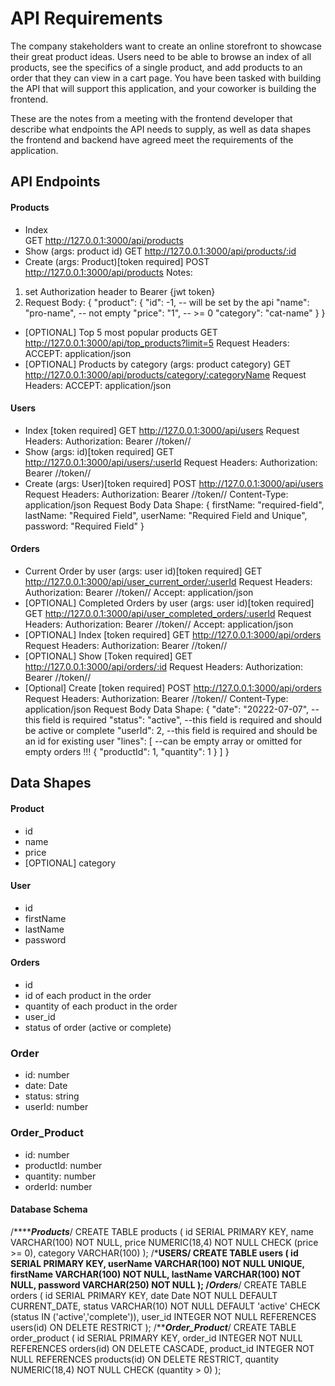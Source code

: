 # API Requirements
The company stakeholders want to create an online storefront to showcase their great product ideas. Users need to be able to browse an index of all products, see the specifics of a single product, and add products to an order that they can view in a cart page. You have been tasked with building the API that will support this application, and your coworker is building the frontend.

These are the notes from a meeting with the frontend developer that describe what endpoints the API needs to supply, as well as data shapes the frontend and backend have agreed meet the requirements of the application. 

## API Endpoints
#### Products
- Index   
GET http://127.0.0.1:3000/api/products
- Show (args: product id) 
GET http://127.0.0.1:3000/api/products/:id
- Create (args: Product)[token required] 
POST http://127.0.0.1:3000/api/products
Notes: 
1. set Authorization header to Bearer {jwt token}
2. Request Body: 
    {
        "product": 
        {
            "id": -1, -- will be set by the api
            "name": "pro-name", -- not empty
            "price": "1", -- >= 0
            "category": "cat-name"
        }
    }
- [OPTIONAL] Top 5 most popular products 
GET http://127.0.0.1:3000/api/top_products?limit=5
Request Headers:
ACCEPT: application/json
- [OPTIONAL] Products by category (args: product category) 
GET http://127.0.0.1:3000/api/products/category/:categoryName
Request Headers:
ACCEPT: application/json
#### Users
- Index [token required]
GET http://127.0.0.1:3000/api/users
Request Headers:
    Authorization: Bearer //token//
- Show (args: id)[token required]
GET http://127.0.0.1:3000/api/users/:userId
Request Headers:
    Authorization: Bearer //token//
- Create (args: User)[token required]
POST http://127.0.0.1:3000/api/users
Request Headers:
Authorization: Bearer //token//
Content-Type: application/json
Request Body Data Shape:
{
    firstName: "required-field",
    lastName: "Required Field",
    userName: "Required Field and Unique",
    password: "Required Field"
}
#### Orders
- Current Order by user (args: user id)[token required]
GET http://127.0.0.1:3000/api/user_current_order/:userId
Request Headers:
Authorization: Bearer //token//
Accept: application/json
- [OPTIONAL] Completed Orders by user (args: user id)[token required]
GET http://127.0.0.1:3000/api/user_completed_orders/:userId
Request Headers:
Authorization: Bearer //token//
Accept: application/json
- [OPTIONAL] Index [token required]
GET http://127.0.0.1:3000/api/orders
Request Headers:
Authorization: Bearer //token//
- [OPTIONAL] Show [Token required]
GET http://127.0.0.1:3000/api/orders/:id
Request Headers:
Authorization: Bearer //token//
- [Optional] Create [token required]
POST http://127.0.0.1:3000/api/orders
Request Headers:
Authorization: Bearer //token//
Content-Type: application/json
Request Body Data Shape:
{
    "date": "20222-07-07", --this field is required
    "status": "active", --this field is required and should be active or complete
    "userId": 2, --this field is required and should be an id for existing user
    "lines": [ --can be empty array or omitted for empty orders !!!
        {
            "productId": 1,
            "quantity": 1
        }
    ]
}
## Data Shapes
#### Product
-  id
- name
- price
- [OPTIONAL] category

#### User
- id
- firstName
- lastName
- password

#### Orders
- id
- id of each product in the order
- quantity of each product in the order
- user_id
- status of order (active or complete)

### Order
- id: number
- date: Date
- status: string
- userId: number
### Order_Product
- id: number
- productId: number
- quantity: number
- orderId: number

#### Database Schema
/*****************Products*************/
CREATE TABLE products
(
    id SERIAL PRIMARY KEY,
    name VARCHAR(100) NOT NULL,
    price NUMERIC(18,4) NOT NULL CHECK (price >= 0),
    category VARCHAR(100)
);
/*******************************USERS********************/
CREATE TABLE users
(
    id SERIAL PRIMARY KEY,
    userName VARCHAR(100) NOT NULL UNIQUE,
    firstName VARCHAR(100) NOT NULL,
    lastName VARCHAR(100) NOT NULL,
    password VARCHAR(250) NOT NULL
);
/*******************Orders*****************************/
CREATE TABLE orders
(
    id SERIAL PRIMARY KEY,
    date Date NOT NULL DEFAULT CURRENT_DATE,
    status VARCHAR(10) NOT NULL DEFAULT 'active' CHECK (status IN ('active','complete')),
    user_id INTEGER NOT NULL REFERENCES users(id) ON DELETE RESTRICT
);
/***********************Order_Product*********************/
CREATE TABLE order_product
(
    id SERIAL PRIMARY KEY,
    order_id INTEGER NOT NULL REFERENCES orders(id) ON DELETE CASCADE,
    product_id INTEGER NOT NULL REFERENCES products(id) ON DELETE RESTRICT,
    quantity NUMERIC(18,4) NOT NULL CHECK (quantity > 0)
);

